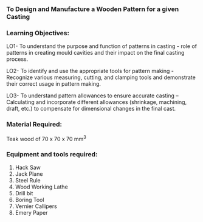 ### To Design and Manufacture a Wooden Pattern for a given Casting

### Learning Objectives:

LO1- To understand the purpose and function of patterns in casting - role of patterns in creating mould cavities and their impact on the final casting process.

LO2- To identify and use the appropriate tools for pattern making - Recognize various measuring, cutting, and clamping tools and demonstrate their correct usage in pattern making.

LO3- To understand pattern allowances to ensure accurate casting – Calculating and incorporate different allowances (shrinkage, machining, draft, etc.) to compensate for dimensional changes in the final cast.

### Material Required: 
Teak wood of 70 x 70 x 70 mm<sup>3</sup>

### Equipment and tools required:
1. Hack Saw<br>
2. Jack Plane<br>
3. Steel Rule<br>
4. Wood Working Lathe<br>
5. Drill bit<br>
6. Boring Tool<br>
7. Vernier Callipers<br>
8. Emery Paper
